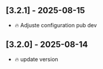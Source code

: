 ## [3.2.1] - 2025-08-15

- :fire: Adjuste configuration pub dev

## [3.2.0] - 2025-08-14

- :fire: update version
